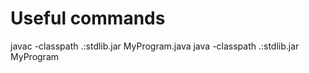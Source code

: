 # Useful commands

javac -classpath .:stdlib.jar MyProgram.java
java  -classpath .:stdlib.jar MyProgram
